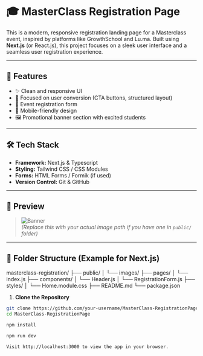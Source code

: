 # 🎓 MasterClass Registration Page

This is a modern, responsive registration landing page for a Masterclass event, inspired by platforms like GrowthSchool and Lu.ma. Built using **Next.js** (or React.js), this project focuses on a sleek user interface and a seamless user registration experience.

---

## 🚀 Features

- ✨ Clean and responsive UI  
- 🎯 Focused on user conversion (CTA buttons, structured layout)  
- 📆 Event registration form  
- 📱 Mobile-friendly design  
- 🖼️ Promotional banner section with excited students   

---

## 🛠 Tech Stack

- **Framework:** Next.js & Typescript  
- **Styling:** Tailwind CSS / CSS Modules  
- **Forms:** HTML Forms / Formik (if used)  
- **Version Control:** Git & GitHub  

---

## 📸 Preview

> ![Banner](./public/preview.png)  
> *(Replace this with your actual image path if you have one in `public/` folder)*

---

## 📁 Folder Structure (Example for Next.js)
masterclass-registration/ ├── public/ │ └── images/ ├── pages/ │ └── index.js ├── components/ │ └── Header.js │ └── RegistrationForm.js ├── styles/ │ └── Home.module.css ├── README.md └── package.json

1. **Clone the Repository**
```bash
git clone https://github.com/your-username/MasterClass-RegistrationPage.git
cd MasterClass-RegistrationPage

npm install

npm run dev

Visit http://localhost:3000 to view the app in your browser.
